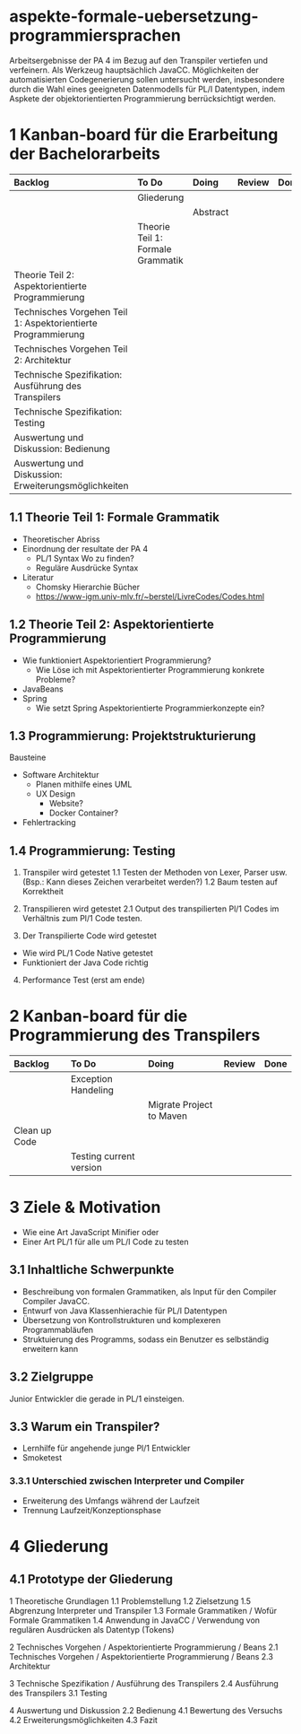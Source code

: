 # aspekte-formale-uebersetzung-programmiersprachen
Arbeitsergebnisse der PA 4 im Bezug auf den Transpiler vertiefen und verfeinern. Als Werkzeug hauptsächlich JavaCC. Möglichkeiten der automatisierten Codegenerierung sollen untersucht werden, insbesondere durch die Wahl eines geeigneten Datenmodells für PL/I Datentypen, indem Aspkete der objektorientierten Programmierung berrücksichtigt werden.

# 1 Kanban-board für die Erarbeitung der Bachelorarbeits

| Backlog                                                       | To Do                                  | Doing                             | Review | Done |
| :------------------------------------------------------------ | :------------------------------------- | :-------------------------------- | :----- | :--- |
|                                                               | Gliederung                             |                                   |        |      |
|                                                               |                                        | Abstract                          |        |      |
|                                                               | Theorie Teil 1: Formale Grammatik      |                                   |        |      |
| Theorie Teil 2: Aspektorientierte Programmierung              |                                        |                                   |        |      |
| Technisches Vorgehen Teil 1: Aspektorientierte Programmierung |                                        |                                   |        |      |
| Technisches Vorgehen Teil 2: Architektur                      |                                        |                                   |        |      |
| Technische Spezifikation: Ausführung des Transpilers          |                                        |                                   |        |      |
| Technische Spezifikation: Testing                             |                                        |                                   |        |      |
| Auswertung und Diskussion: Bedienung                          |                                        |                                   |        |      |
| Auswertung und Diskussion: Erweiterungsmöglichkeiten          |                                        |                                   |        |      |

## 1.1 Theorie Teil 1: Formale Grammatik
- Theoretischer Abriss
- Einordnung der resultate der PA 4
	- PL/1 Syntax Wo zu finden?
	- Reguläre Ausdrücke Syntax
- Literatur
	- Chomsky Hierarchie Bücher
	- https://www-igm.univ-mlv.fr/~berstel/LivreCodes/Codes.html

## 1.2 Theorie Teil 2: Aspektorientierte Programmierung
- Wie funktioniert Aspektorientiert Programmierung?
	- Wie Löse ich mit Aspektorientierter Programmierung konkrete Probleme?
- JavaBeans
- Spring
	- Wie setzt Spring Aspektorientierte Programmierkonzepte ein?

## 1.3 Programmierung: Projektstrukturierung
Bausteine
- Software Architektur
	- Planen mithilfe eines UML
	- UX Design 
		- Website?
		- Docker Container?
- Fehlertracking

## 1.4 Programmierung: Testing
1. Transpiler wird getestet
1.1 Testen der Methoden von Lexer, Parser usw. (Bsp.: Kann dieses Zeichen verarbeitet werden?)
1.2 Baum testen auf Korrektheit

2. Transpilieren wird getestet
2.1 Output des transpilierten Pl/1 Codes im Verhältnis zum Pl/1 Code testen.

3. Der Transpilierte Code wird getestet
- Wie wird PL/1 Code Native getestet
- Funktioniert der Java Code richtig

4. Performance Test (erst am ende)

# 2 Kanban-board für die Programmierung des Transpilers

| Backlog                                         | To Do                    | Doing                         | Review | Done |
| :---------------------------------------------- | :----------------------- | :---------------------------- | :----- | :--- |
|                                                 | Exception Handeling      |                               |        |      |
|                                                 |                          | Migrate Project to Maven      |        |      |
| Clean up Code                                   |                          |                               |        |      |
|                                                 | Testing current version  |                               |        |      |

# 3 Ziele & Motivation
- Wie eine Art JavaScript Minifier oder 
- Einer Art PL/1 für alle um PL/I Code zu testen

## 3.1 Inhaltliche Schwerpunkte
- Beschreibung von formalen Grammatiken, als Input für den Compiler Compiler JavaCC.
- Entwurf von Java Klassenhierachie für PL/I Datentypen
- Übersetzung von Kontrollstrukturen und komplexeren Programmabläufen
- Struktuierung des Programms, sodass ein Benutzer es selbständig erweitern kann

## 3.2 Zielgruppe
Junior Entwickler die gerade in PL/1 einsteigen.

## 3.3 Warum ein Transpiler?
- Lernhilfe für angehende junge Pl/1 Entwickler
- Smoketest

### 3.3.1 Unterschied zwischen Interpreter und Compiler
- Erweiterung des Umfangs während der Laufzeit
- Trennung Laufzeit/Konzeptionsphase

# 4 Gliederung
## 4.1 Prototype der Gliederung
1 Theoretische Grundlagen
1.1 Problemstellung 
1.2 Zielsetzung 
1.5 Abgrenzung Interpreter und Transpiler
1.3 Formale Grammatiken / Wofür Formale Grammatiken
1.4 Anwendung in JavaCC / Verwendung von regulären Ausdrücken als Datentyp (Tokens)

2 Technisches Vorgehen / Aspektorientierte Programmierung / Beans
2.1 Technisches Vorgehen / Aspektorientierte Programmierung / Beans
2.3 Architektur

3 Technische Spezifikation / Ausführung des Transpilers
2.4 Ausführung des Transpilers
3.1 Testing

4 Auswertung und Diskussion
2.2 Bedienung
4.1 Bewertung des Versuchs
4.2 Erweiterungsmöglichkeiten
4.3 Fazit

